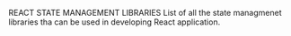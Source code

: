 REACT STATE MANAGEMENT LIBRARIES
List of all the state managmenet libraries tha can be used in developing React application.
